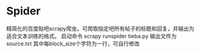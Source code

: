 # Spider
精简化的百度贴吧scrapy爬虫，可爬取指定吧所有帖子的标题和回复，并输出为适合文本训练的格式。
启动命令 scrapy runspider tieba.py
输出文件为source.txt
其中每block_size个字符为一行，可自行修改

